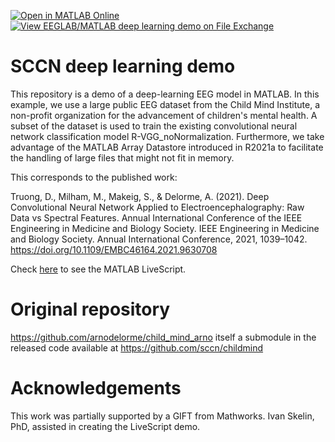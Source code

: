 [![Open in MATLAB Online](https://www.mathworks.com/images/responsive/global/open-in-matlab-online.svg)](https://matlab.mathworks.com/open/github/v1?repo=sccn/dl_sccn_demo&file=eg_ml_example_1_v2.mlx)
[![View EEGLAB/MATLAB deep learning demo on File Exchange](https://www.mathworks.com/matlabcentral/images/matlab-file-exchange.svg)](https://www.mathworks.com/matlabcentral/fileexchange/155822-eeglab-matlab-deep-learning-demo)

# SCCN deep learning demo

This repository is a demo of a deep-learning EEG model in MATLAB. 
In this example, we use a large public EEG dataset from the Child Mind Institute, a non-profit organization for the advancement of children's mental health. A subset of the dataset is used to train the existing convolutional neural network classification model R-VGG_noNormalization. Furthermore, we take advantage of the MATLAB Array Datastore introduced in R2021a to facilitate the handling of large files that might not fit in memory. 

This corresponds to the published work: 

Truong, D., Milham, M., Makeig, S., & Delorme, A. (2021). Deep Convolutional Neural Network Applied to Electroencephalography: Raw Data vs Spectral Features. Annual International Conference of the IEEE Engineering in Medicine and Biology Society. IEEE Engineering in Medicine and Biology Society. Annual International Conference, 2021, 1039–1042. https://doi.org/10.1109/EMBC46164.2021.9630708

Check [here](https://viewer.mathworks.com/?viewer=live_code&url=https%3A%2F%2Fwww.mathworks.com%2Fmatlabcentral%2Fmlc-downloads%2Fdownloads%2F286df8f1-6301-4b46-8cce-0f3e089e93bb%2Ff67d6263-025b-46e5-b139-4163be748cda%2Ffiles%2Feeg_ml_example_1_v2.mlx&embed=web) to see the MATLAB LiveScript.

# Original repository

https://github.com/arnodelorme/child_mind_arno itself a submodule in the released code available at https://github.com/sccn/childmind

# Acknowledgements

This work was partially supported by a GIFT from Mathworks. Ivan Skelin, PhD, assisted in creating the LiveScript demo.

